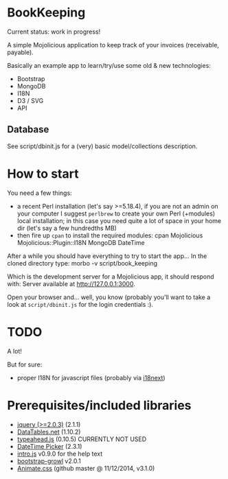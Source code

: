 # BookKeeping

Current status: work in progress!

A simple Mojolicious application to keep track of your invoices (receivable, payable).

Basically an example app to learn/try/use some old & new technologies:

* Bootstrap
* MongoDB
* I18N
* D3 / SVG
* API

## Database

See script/dbinit.js for a (very) basic model/collections description.

# How to start

You need a few things:

* a recent Perl installation (let's say >=5.18.4), if you are not an admin on your computer I suggest ``perlbrew`` to create your own Perl (+modules) local installation; in this case you need quite a lot of space in your home dir (let's say a few hundredths MB)
* then fire up ``cpan`` to install the required modules:
    cpan Mojolicious Mojolicious::Plugin::I18N MongoDB DateTime

After a while you should have everything to try to start the app... In the cloned directory type:
    morbo -v script/book_keeping

Which is the development server for a Mojolicious app, it should respond with:
    Server available at http://127.0.0.1:3000.

Open your browser and... well, you know (probably you'll want to take a look at ``script/dbinit.js`` for the login credentials :).

# TODO

A lot!

But for sure:

* proper I18N for javascript files (probably via [i18next](http://i18next.com))

# Prerequisites/included libraries

  - [jquery (>=2.0.3)](http://jquery.com) (2.1.1)
  - [DataTables.net](http://datatables.net) (1.10.2)
  - [typeahead.js](https://twitter.github.io/typeahead.js/) (0.10.5) CURRENTLY NOT USED
  - [DateTime Picker](http://www.malot.fr/bootstrap-datetimepicker/) (2.3.1)
  - [intro.js](http://usablica.github.io/intro.js/) v0.9.0 for the help text
  - [bootstrap-growl](http://bootstrap-growl.remabledesigns.com/) v2.0.1
  - [Animate.css](http://daneden.github.io/animate.css/) (github master @ 11/12/2014, v3.1.0)
